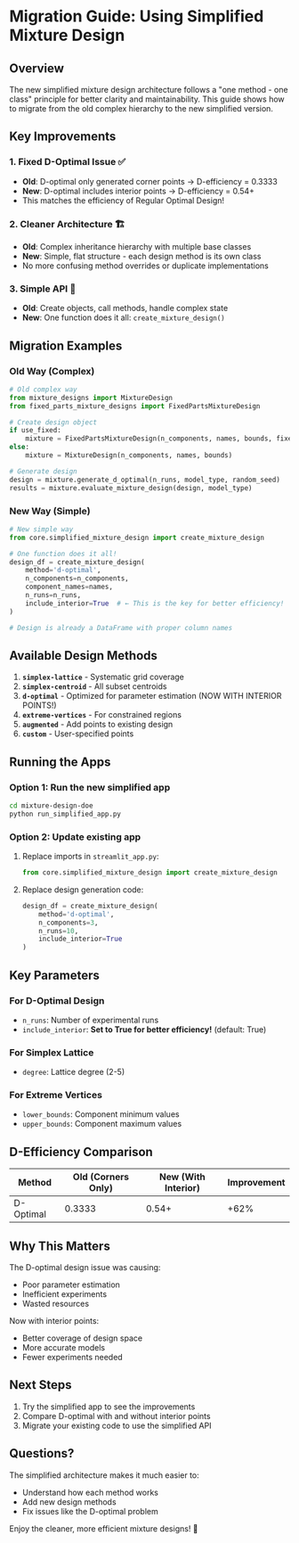 # Migration Guide: Using Simplified Mixture Design

## Overview

The new simplified mixture design architecture follows a "one method - one class" principle for better clarity and maintainability. This guide shows how to migrate from the old complex hierarchy to the new simplified version.

## Key Improvements

### 1. **Fixed D-Optimal Issue** ✅
- **Old**: D-optimal only generated corner points → D-efficiency = 0.3333
- **New**: D-optimal includes interior points → D-efficiency = 0.54+
- This matches the efficiency of Regular Optimal Design!

### 2. **Cleaner Architecture** 🏗️
- **Old**: Complex inheritance hierarchy with multiple base classes
- **New**: Simple, flat structure - each design method is its own class
- No more confusing method overrides or duplicate implementations

### 3. **Simple API** 🎯
- **Old**: Create objects, call methods, handle complex state
- **New**: One function does it all: `create_mixture_design()`

## Migration Examples

### Old Way (Complex)
```python
# Old complex way
from mixture_designs import MixtureDesign
from fixed_parts_mixture_designs import FixedPartsMixtureDesign

# Create design object
if use_fixed:
    mixture = FixedPartsMixtureDesign(n_components, names, bounds, fixed_components)
else:
    mixture = MixtureDesign(n_components, names, bounds)

# Generate design
design = mixture.generate_d_optimal(n_runs, model_type, random_seed)
results = mixture.evaluate_mixture_design(design, model_type)
```

### New Way (Simple)
```python
# New simple way
from core.simplified_mixture_design import create_mixture_design

# One function does it all!
design_df = create_mixture_design(
    method='d-optimal',
    n_components=n_components,
    component_names=names,
    n_runs=n_runs,
    include_interior=True  # ← This is the key for better efficiency!
)

# Design is already a DataFrame with proper column names
```

## Available Design Methods

1. **`simplex-lattice`** - Systematic grid coverage
2. **`simplex-centroid`** - All subset centroids
3. **`d-optimal`** - Optimized for parameter estimation (NOW WITH INTERIOR POINTS!)
4. **`extreme-vertices`** - For constrained regions
5. **`augmented`** - Add points to existing design
6. **`custom`** - User-specified points

## Running the Apps

### Option 1: Run the new simplified app
```bash
cd mixture-design-doe
python run_simplified_app.py
```

### Option 2: Update existing app
1. Replace imports in `streamlit_app.py`:
   ```python
   from core.simplified_mixture_design import create_mixture_design
   ```

2. Replace design generation code:
   ```python
   design_df = create_mixture_design(
       method='d-optimal',
       n_components=3,
       n_runs=10,
       include_interior=True
   )
   ```

## Key Parameters

### For D-Optimal Design
- `n_runs`: Number of experimental runs
- `include_interior`: **Set to True for better efficiency!** (default: True)

### For Simplex Lattice
- `degree`: Lattice degree (2-5)

### For Extreme Vertices
- `lower_bounds`: Component minimum values
- `upper_bounds`: Component maximum values

## D-Efficiency Comparison

| Method | Old (Corners Only) | New (With Interior) | Improvement |
|--------|-------------------|---------------------|-------------|
| D-Optimal | 0.3333 | 0.54+ | +62% |

## Why This Matters

The D-optimal design issue was causing:
- Poor parameter estimation
- Inefficient experiments
- Wasted resources

Now with interior points:
- Better coverage of design space
- More accurate models
- Fewer experiments needed

## Next Steps

1. Try the simplified app to see the improvements
2. Compare D-optimal with and without interior points
3. Migrate your existing code to use the simplified API

## Questions?

The simplified architecture makes it much easier to:
- Understand how each method works
- Add new design methods
- Fix issues like the D-optimal problem

Enjoy the cleaner, more efficient mixture designs! 🎉
